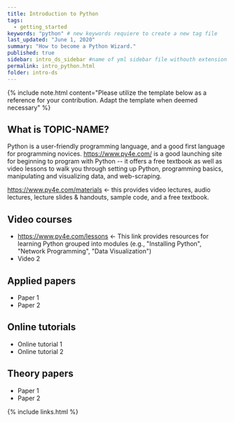 ```yaml
---
title: Introduction to Python
tags:
  - getting_started
keywords: "python" # new keywords requiere to create a new tag file
last_updated: "June 1, 2020"
summary: "How to become a Python Wizard."
published: true
sidebar: intro_ds_sidebar #name of yml sidebar file withouth extension
permalink: intro_python.html
folder: intro-ds
---
```



{% include note.html content="Please utilize the template below as a reference for your contribution. Adapt the template when deemed necessary" %}

## What is TOPIC-NAME?

Python is a user-friendly programming language, and a good first language for programming novices. https://www.py4e.com/ is a good 
launching site for beginning to program with Python -- it offers a free textbook as well as video lessons to walk you through setting up Python, programming basics, manipulating and visualizing data, and web-scraping. 

https://www.py4e.com/materials <- this provides video lectures, audio lectures, lecture slides & handouts, sample code, and a free textbook.

## Video courses

* https://www.py4e.com/lessons <- This link provides resources for learning Python grouped into modules (e.g., "Installing Python", "Network Programming", "Data Visualization")
* Video 2

## Applied papers 
* Paper 1
* Paper 2

## Online tutorials

* Online tutorial 1
* Online tutorial 2

## Theory papers 
* Paper 1
* Paper 2


{% include links.html %}
